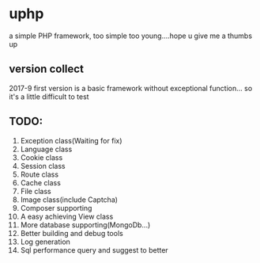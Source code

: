 # uphp 
a simple PHP framework, too simple too young....hope u give me a thumbs up
## version collect
2017-9 first version is a basic framework without exceptional function...
so it's a little difficult to test

##  TODO:
<ol>
<li>Exception class(Waiting for fix)</li>
<li>Language class</li>
<li>Cookie class</li>
<li>Session class</li>
<li>Route class</li>
<li>Cache class</li>
<li>File class</li>
<li>Image class(include Captcha)</li>
<li>Composer supporting</li>
<li>A easy achieving View class</li>
<li>More database supporting(MongoDb...)</li>
<li>Better building and debug tools</li>
<li>Log generation</li>
<li>Sql performance query and suggest to better </li>
</ol>